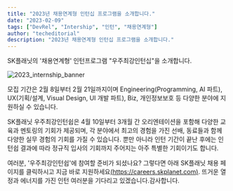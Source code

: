 ```yaml
---
title: "2023년 채용연계형 인턴십 프로그램을 소개합니다."
date: "2023-02-09"
tags: ["DevRel", "Intership", "인턴", "채용연계형"]
author: "techeditorial"
description: "2023년 채용연계형 인턴십 프로그램을 소개합니다."
---
```


SK플래닛의 '채용연계형' 인턴프로그램 "우주최강인턴십"을 소개합니다.

![2023_internship_banner](./2023_internship_banner.jpeg)

모집 기간은 2월 8일부터 2월 21일까지이며
Engineering(Programming, AI 파트), UX(기획/설계, Visual Design, UI 개발 파트), Biz, 개인정보보호 등 다양한 분야에 지원하실 수 있습니다.

SK플래닛 우주최강인턴쉽은
4월 10일부터 3개월 간 오리엔테이션을 포함해 다양한 교육과 멘토링의 기회가 제공되며,
각 분야에서 최고의 경험을 가진 선배, 동료들과 함께 다양한 실무 경험의 기회를 가질 수 있습니다.
뿐만 아니라 인턴 기간이 끝난 후에는 인턴쉽 결과에 따라 정규직 입사의 기회까지 주어지는 아주 특별한 기회이기도 합니다.

여러분, '우주최강인턴쉽'에 참여할 준비가 되셨나요?
그렇다면 아래 SK플래닛 채용 페이지를 클릭하시고 지금 바로 지원하세요[(https://careers.skplanet.com)](https://careers.skplanet.com).
뜨거운 열정과 에너지를 가진 인턴 여러분을 기다리고 있겠습니다.​
감사합니다.
